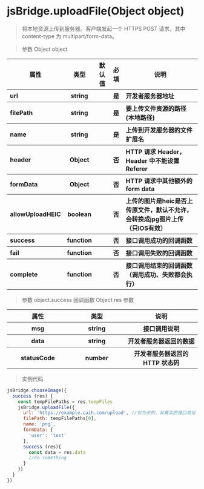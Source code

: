 # jsBridge.uploadFile(Object object)
  > 将本地资源上传到服务器。客户端发起一个 HTTPS POST 请求，其中 content-type 为 multipart/form-data。
  
  > 参数 Object object

<table>
    <thead>
    <tr>
        <th>属性</th>
        <th>类型</th>
        <th>默认值</th>
        <th>必填</th>
        <th>说明</th>
    </tr>
    </thead>
    <tbody>
    <tr>
        <th style="width: 100px;text-align:left">url</th>
        <th>string</th>
        <th></th>
        <th>是</th>
        <th style="text-align:left">
            开发者服务器地址
        </th>
    </tr>
    <tr>
        <th style="width: 100px;text-align:left">filePath</th>
        <th>string</th>
        <th></th>
        <th>是</th>
        <th style="text-align:left">
            要上传文件资源的路径 (本地路径)
        </th>
    </tr>
    <tr>
        <th style="width: 100px;text-align:left">name</th>
        <th>string</th>
        <th></th>
        <th>是</th>
        <th style="text-align:left">
            上传到开发服务器的文件扩展名
        </th>
    </tr>
    <tr>
        <th style="width: 100px;text-align:left">header</th>
        <th>Object</th>
        <th></th>
        <th>否</th>
        <th style="text-align:left">
            HTTP 请求 Header，Header 中不能设置 Referer
        </th>
    </tr>
    <tr>
        <th style="width: 100px;text-align:left">formData</th>
        <th>Object</th>
        <th></th>
        <th>否</th>
        <th style="text-align:left">
            HTTP 请求中其他额外的 form data
        </th>
    </tr> 
    <tr>
        <th style="width: 100px;text-align:left">allowUploadHEIC</th>
        <th>boolean</th>
        <th></th>
        <th>否</th>
        <th style="text-align:left">
            上传的图片是heic是否上传原文件，默认不允许，会转换成jpg图片上传（只IOS有效）
        </th>
    </tr>
    <tr>
        <th style="width: 100px;text-align:left">success</th>
        <th>function</th>
        <th></th>
        <th>否</th>
        <th style="text-align:left">
            接口调用成功的回调函数
        </th>
    </tr>
    <tr>
        <th style="width: 100px;text-align:left">fail</th>
        <th>function</th>
        <th></th>
        <th>否</th>
        <th style="text-align:left">
            接口调用失败的回调函数
        </th>
    </tr>
    <tr>
        <th style="width: 100px;text-align:left">complete</th>
        <th>function</th>
        <th></th>
        <th>否</th>
        <th style="text-align:left">
            接口调用结束的回调函数（调用成功、失败都会执行）
        </th>
    </tr>
    </tbody>
</table>


> 参数 object.success 回调函数 Object res 参数

<table>
    <thead>
    <tr>
        <th>属性</th>
        <th>类型</th>
        <th>说明</th>
    </tr>
    </thead>
    <tbody>
    <tr>
        <th style="width: 200px">msg</th>
        <th style="width: 200px;">string</th>
        <th style="width: 300px;">
            接口调用说明
        </th>
    </tr>
    <tr>
        <th style="width: 200px">data</th>
        <th style="width: 200px;">string</th>
        <th style="width: 300px;">
            开发者服务器返回的数据
        </th>
    </tr>
    <tr>
        <th style="width: 200px">statusCode</th>
        <th style="width: 200px;">number</th>
        <th style="width: 300px;">
            开发者服务器返回的 HTTP 状态码
        </th>
    </tr>
    </tbody>
</table>


> 实例代码
```js
jsBridge.chooseImage({
  success (res) {
    const tempFilePaths = res.tempFiles
    jsBridge.uploadFile({
      url: 'https://example.caih.com/upload', //仅为示例，非真实的接口地址
      filePath: tempFilePaths[0],
      name: 'png',
      formData: {
        'user': 'test'
      },
      success (res){
        const data = res.data
        //do something
      }
    })
  }
})
```
